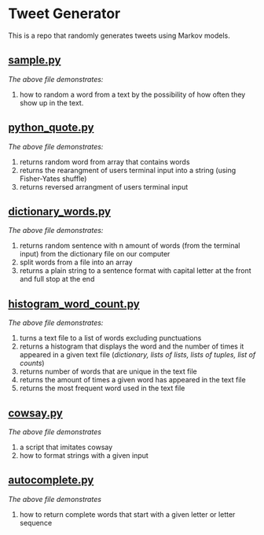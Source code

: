# Tweet Generator

This is a repo that randomly generates tweets using Markov models.

## [sample.py](https://github.com/RinniSwift/Tweet-Generator/blob/master/sample.py)
*The above file demonstrates:*
1. how to random a word from a text by the possibility of how often they show up in the text.

## [python_quote.py](https://github.com/RinniSwift/Tweet-Generator/blob/master/python_quote.py)
*The above file demonstrates:*
1. returns random word from array that contains words
2. returns the rearangment of users terminal input into a string (using Fisher-Yates shuffle)
3. returns reversed arrangment of users terminal input

## [dictionary_words.py](https://github.com/RinniSwift/Tweet-Generator/blob/master/dictionary_words.py)
*The above file demonstrates:*
1. returns random sentence with n amount of words (from the terminal input) from the dictionary file on our computer
3. split words from a file into an array
4. returns a plain string to a sentence format with capital letter at the front and full stop at the end

## [histogram_word_count.py](https://github.com/RinniSwift/Tweet-Generator/blob/master/histogram_word_count.py)
*The above file demonstrates:*
1. turns a text file to a list of words excluding punctuations
1. returns a histogram that displays the word and the number of times it appeared in a given text file (*dictionary, lists of lists, lists of tuples, list of counts*)
2. returns number of words that are unique in the text file
3. returns the amount of times a given word has appeared in the text file
4. returns the most frequent word used in the text file


## [cowsay.py](https://github.com/RinniSwift/Tweet-Generator/blob/master/cowsay.py)
*The above file demonstrates*
1. a script that imitates cowsay
2. how to format strings with a given input


## [autocomplete.py](https://github.com/RinniSwift/Tweet-Generator/blob/master/autocomplete.py)
*The above file demonstrates*
1. how to return complete words that start with a given letter or letter sequence